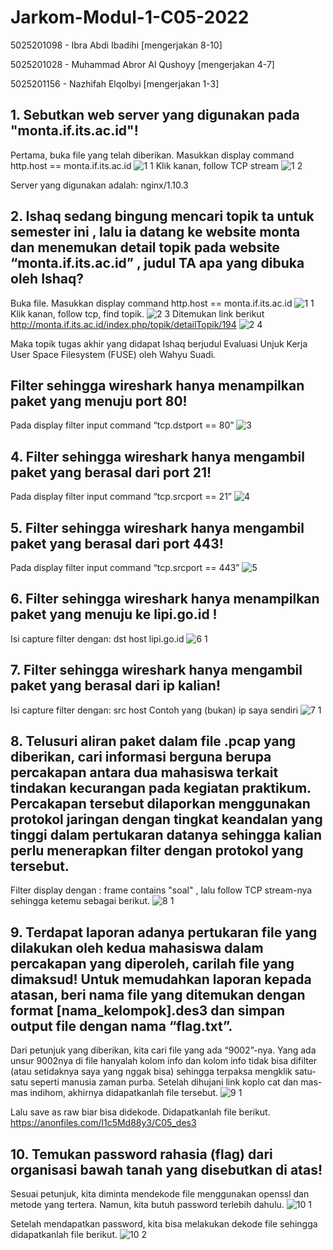 # Jarkom-Modul-1-C05-2022

5025201098 - Ibra Abdi Ibadihi [mengerjakan 8-10]

5025201028 - Muhammad Abror Al Qushoyy [mengerjakan 4-7]

5025201156 - Nazhifah Elqolbyi [mengerjakan 1-3]

## 1. Sebutkan web server yang digunakan pada "monta.if.its.ac.id"! 
Pertama, buka file yang telah diberikan. Masukkan display command http.host == monta.if.its.ac.id
![1 1](https://user-images.githubusercontent.com/113155422/192207995-4ef170b2-56d8-499a-b04e-464a472c3a4b.PNG)
Klik kanan, follow TCP stream
![1 2](https://user-images.githubusercontent.com/113155422/192208001-d06c8d60-82c3-4678-9870-5ed591449f7b.PNG)

Server yang digunakan adalah: nginx/1.10.3

## 2. Ishaq sedang bingung mencari topik ta untuk semester ini , lalu ia datang ke website monta dan menemukan detail topik pada website “monta.if.its.ac.id” , judul TA apa yang dibuka oleh Ishaq?
Buka file. Masukkan display command http.host == monta.if.its.ac.id
![1 1](https://user-images.githubusercontent.com/113155422/192208049-84295b25-c7f2-4eb2-9205-1b069194c19e.PNG)
Klik kanan, follow tcp, find topik.
![2 3](https://user-images.githubusercontent.com/113155422/192208088-f4aa696f-1c1c-451b-a26d-e0bd75c0b567.PNG)
Ditemukan link berikut http://monta.if.its.ac.id/index.php/topik/detailTopik/194
![2 4](https://user-images.githubusercontent.com/113155422/192208110-5a950044-a6a8-42c2-b46b-1d6a96dd4914.PNG)

Maka topik tugas akhir yang didapat Ishaq berjudul Evaluasi Unjuk Kerja User Space Filesystem (FUSE) oleh Wahyu Suadi.
## Filter sehingga wireshark hanya menampilkan paket yang menuju port 80! 
Pada display filter input command “tcp.dstport == 80”
![3](https://user-images.githubusercontent.com/113155422/192208393-5139f49a-cc43-4b55-b4cf-ef691b711054.PNG)

## 4. Filter sehingga wireshark hanya mengambil paket yang berasal dari port 21!
Pada display filter input command “tcp.srcport == 21”
![4](https://user-images.githubusercontent.com/113155422/192208465-dd4ea249-e10d-4df4-99b0-10c9a3465bde.PNG)

## 5. Filter sehingga wireshark hanya mengambil paket yang berasal dari port 443!
Pada display filter input command “tcp.srcport == 443”
![5](https://user-images.githubusercontent.com/113155422/192208481-0824f695-9f85-4088-b3cb-1a77c2552261.PNG)

## 6. Filter sehingga wireshark hanya menampilkan paket yang menuju ke lipi.go.id !
Isi capture filter dengan: dst host lipi.go.id
![6 1](https://user-images.githubusercontent.com/113155422/192208510-80afecea-d5bc-4e01-864c-7725c0b461ab.PNG)


## 7. Filter sehingga wireshark hanya mengambil paket yang berasal dari ip kalian!
Isi capture filter dengan: src host <ip saya>
Contoh yang (bukan) ip saya sendiri
![7 1](https://user-images.githubusercontent.com/113155422/192208542-77a2e514-688c-435f-a26f-bc46b4f25c0b.PNG)

 
## 8. Telusuri aliran paket dalam file .pcap yang diberikan, cari informasi berguna berupa percakapan antara dua mahasiswa terkait tindakan kecurangan pada kegiatan praktikum. Percakapan tersebut dilaporkan menggunakan protokol jaringan dengan tingkat keandalan yang tinggi dalam pertukaran datanya sehingga kalian perlu menerapkan filter dengan protokol yang tersebut.
Filter display dengan : frame contains "soal" , lalu follow TCP stream-nya sehingga ketemu sebagai berikut.
![8 1](https://user-images.githubusercontent.com/113155422/192208591-fe95bf09-3f1a-4032-9b7f-9246e572197f.PNG)

## 9. Terdapat laporan adanya pertukaran file yang dilakukan oleh kedua mahasiswa dalam percakapan yang diperoleh, carilah file yang dimaksud! Untuk memudahkan laporan kepada atasan, beri nama file yang ditemukan dengan format [nama_kelompok].des3 dan simpan output file dengan nama “flag.txt”.
  
Dari petunjuk yang diberikan, kita cari file yang ada “9002”-nya. Yang ada unsur 9002nya di file hanyalah kolom info dan kolom info tidak bisa difilter (atau setidaknya saya yang nggak bisa) sehingga terpaksa mengklik satu-satu seperti manusia zaman purba.
Setelah dihujani link koplo cat dan mas-mas indihom, akhirnya didapatkanlah file tersebut.
![9 1](https://user-images.githubusercontent.com/113155422/192208750-da9683e1-784d-4e9f-abca-d7fced770b0c.PNG)

Lalu save as raw biar bisa didekode. Didapatkanlah file berikut.
https://anonfiles.com/l1c5Md88y3/C05_des3
  
## 10. Temukan password rahasia (flag) dari organisasi bawah tanah yang disebutkan di atas!
Sesuai petunjuk, kita diminta mendekode file menggunakan openssl dan metode yang tertera. 
Namun, kita butuh password terlebih dahulu.
![10 1](https://user-images.githubusercontent.com/113155422/192208818-2f9cf530-6930-4f80-8d4c-5552e53c4e0b.PNG)

Setelah mendapatkan password, kita bisa melakukan dekode file sehingga didapatkanlah file berikut.
![10 2](https://user-images.githubusercontent.com/113155422/192208833-c13537bb-c23e-4e83-a8b0-5b506e60b570.PNG)


